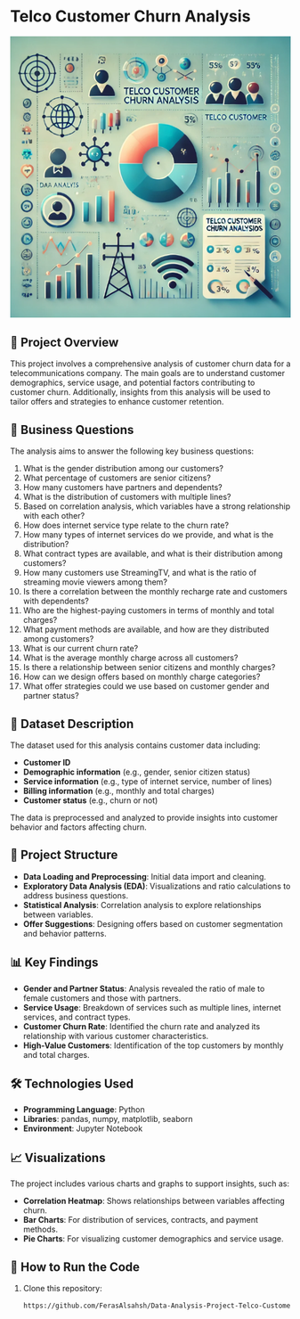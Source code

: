 # Telco Customer Churn Analysis
![Data-Analysis-Project-Telco-Customer-Churn](https://github.com/FerasAlsahsh/Data-Analysis-Project-Telco-Customer-Churn/blob/main/Telco.png)
## 📑 Project Overview
This project involves a comprehensive analysis of customer churn data for a telecommunications company. The main goals are to understand customer demographics, service usage, and potential factors contributing to customer churn. Additionally, insights from this analysis will be used to tailor offers and strategies to enhance customer retention.

## 📝 Business Questions
The analysis aims to answer the following key business questions:
1. What is the gender distribution among our customers?
2. What percentage of customers are senior citizens?
3. How many customers have partners and dependents?
4. What is the distribution of customers with multiple lines?
5. Based on correlation analysis, which variables have a strong relationship with each other?
6. How does internet service type relate to the churn rate?
7. How many types of internet services do we provide, and what is the distribution?
8. What contract types are available, and what is their distribution among customers?
9. How many customers use StreamingTV, and what is the ratio of streaming movie viewers among them?
10. Is there a correlation between the monthly recharge rate and customers with dependents?
11. Who are the highest-paying customers in terms of monthly and total charges?
12. What payment methods are available, and how are they distributed among customers?
13. What is our current churn rate?
14. What is the average monthly charge across all customers?
15. Is there a relationship between senior citizens and monthly charges?
16. How can we design offers based on monthly charge categories?
17. What offer strategies could we use based on customer gender and partner status?

## 📂 Dataset Description
The dataset used for this analysis contains customer data including:
- **Customer ID**
- **Demographic information** (e.g., gender, senior citizen status)
- **Service information** (e.g., type of internet service, number of lines)
- **Billing information** (e.g., monthly and total charges)
- **Customer status** (e.g., churn or not)

The data is preprocessed and analyzed to provide insights into customer behavior and factors affecting churn.

## 🚀 Project Structure
- **Data Loading and Preprocessing**: Initial data import and cleaning.
- **Exploratory Data Analysis (EDA)**: Visualizations and ratio calculations to address business questions.
- **Statistical Analysis**: Correlation analysis to explore relationships between variables.
- **Offer Suggestions**: Designing offers based on customer segmentation and behavior patterns.

## 📊 Key Findings
- **Gender and Partner Status**: Analysis revealed the ratio of male to female customers and those with partners.
- **Service Usage**: Breakdown of services such as multiple lines, internet services, and contract types.
- **Customer Churn Rate**: Identified the churn rate and analyzed its relationship with various customer characteristics.
- **High-Value Customers**: Identification of the top customers by monthly and total charges.

## 🛠️ Technologies Used
- **Programming Language**: Python
- **Libraries**: pandas, numpy, matplotlib, seaborn
- **Environment**: Jupyter Notebook

## 📈 Visualizations
The project includes various charts and graphs to support insights, such as:
- **Correlation Heatmap**: Shows relationships between variables affecting churn.
- **Bar Charts**: For distribution of services, contracts, and payment methods.
- **Pie Charts**: For visualizing customer demographics and service usage.

## 📌 How to Run the Code
1. Clone this repository:
   ```bash
   https://github.com/FerasAlsahsh/Data-Analysis-Project-Telco-Customer-Churn/blob/main/S33_Telco_Customer_Churn.ipynb
